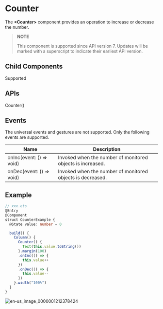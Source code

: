 # Counter

The **\<Counter>** component provides an operation to increase or decrease the number.

> **NOTE**
>
> This component is supported since API version 7. Updates will be marked with a superscript to indicate their earliest API version.


## Child Components

Supported


## APIs

Counter()


## Events

The universal events and gestures are not supported. Only the following events are supported.

| Name| Description|
| -------- | -------- |
| onInc(event: () =&gt; void) | Invoked when the number of monitored objects is increased.|
| onDec(event: () =&gt; void) | Invoked when the number of monitored objects is decreased.|


## Example

```ts
// xxx.ets
@Entry
@Component
struct CounterExample {
  @State value: number = 0

  build() {
    Column() {
      Counter() {
        Text(this.value.toString())
      }.margin(100)
      .onInc(() => {
        this.value++
      })
      .onDec(() => {
        this.value--
      })
    }.width("100%")
  }
}
```

![en-us_image_0000001212378424](figures/en-us_image_0000001212378424.gif)
